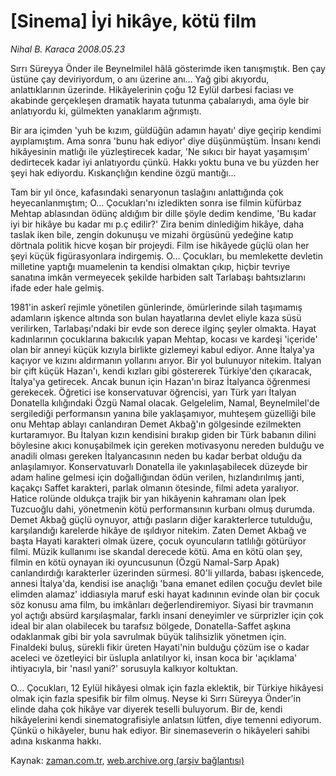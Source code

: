 # [Sinema] İyi hikâye, kötü film

*Nihal B. Karaca 2008.05.23*

<tr><td class="metin" colspan="2" style="padding-top: 20px; padding-left: 5px; padding-right: 10px;">Sırrı Süreyya Önder ile Beynelmilel hâlâ gösterimde iken tanışmıştık. Ben çay üstüne çay deviriyordum, o anı üzerine anı... Yağ gibi akıyordu, anlattıklarının üzerinde. Hikâyelerinin çoğu 12 Eylül darbesi faciası ve akabinde gerçekleşen dramatik hayata tutunma çabalarıydı, ama öyle bir anlatıyordu ki, gülmekten yanaklarım ağrımıştı.</td></tr><tr><td class="metin" colspan="2" style="padding-top: 20px; padding-left: 5px; padding-right: 10px;"><p>Bir ara içimden 'yuh be kızım, güldüğün adamın hayatı' diye geçirip kendimi ayıplamıştım. Ama sonra 'bunu hak ediyor' diye düşünmüştüm. İnsanı kendi hikâyesinin matlığı ile yüzleştirecek kadar, 'Ne sıkıcı bir hayat yaşamışım' dedirtecek kadar iyi anlatıyordu çünkü. Hakkı yoktu buna ve bu yüzden her şeyi hak ediyordu. Kıskançlığın kendine özgü mantığı... 
<p> Tam bir yıl önce, kafasındaki senaryonun taslağını anlattığında çok heyecanlanmıştım; O... Çocukları'nı izledikten sonra ise filmin küfürbaz Mehtap ablasından ödünç aldığım bir dille şöyle dedim kendime, 'Bu kadar iyi bir hikâye bu kadar mı p.ç edilir?' Zira benim dinlediğim hikâye, daha taslak iken bile, zengin dokunuşu ve mizahi örgüsünü yedeğine katıp dörtnala politik hicve koşan bir projeydi. Film ise hikâyede güçlü olan her şeyi küçük figürasyonlara indirgemiş. O... Çocukları, bu memlekette devletin milletine yaptığı muamelenin ta kendisi olmaktan çıkıp, hiçbir tevriye sanatına imkân vermeyecek şekilde harbiden salt Tarlabaşı bahtsızlarını ifade eder hale gelmiş.
<p> 1981'in askerî rejimle yönetilen günlerinde, ömürlerinde silah taşımamış adamların işkence altında son bulan hayatlarına devlet eliyle kaza süsü verilirken, Tarlabaşı'ndaki bir evde son derece ilginç şeyler olmakta. Hayat kadınlarının çocuklarına bakıcılık yapan Mehtap, kocası ve kardeşi 'içeride' olan bir anneyi küçük kızıyla birlikte gizlemeyi kabul ediyor. Anne İtalya'ya kaçıyor ve kızını aldırmanın yollarını arıyor. Bir yol bulunuyor nitekim. İtalyan bir çift küçük Hazan'ı, kendi kızları gibi göstererek Türkiye'den çıkaracak, İtalya'ya getirecek. Ancak bunun için Hazan'ın biraz İtalyanca öğrenmesi gerekecek. Öğretici ise konservatuvar öğrencisi, yarı Türk yarı İtalyan Donatella kılığındaki Özgü Namal olacak. Gelgelelim, Namal, Beynelmilel'de sergilediği performansın yanına bile yaklaşamıyor, muhteşem güzelliği bile onu Mehtap ablayı canlandıran Demet Akbağ'ın gölgesinde ezilmekten kurtaramıyor. Bu İtalyan kızın kendisini bırakıp giden bir Türk babanın dilini böylesine akıcı konuşabilmek için gereken motivasyonu nereden bulduğu ve anadili olması gereken İtalyancasının neden bu kadar berbat olduğu da anlaşılamıyor. Konservatuvarlı Donatella ile yakınlaşabilecek düzeyde bir adam haline gelmesi için doğallığından ödün verilen, hızlandırılmış janti, kaçakçı Saffet karakteri, parlak olmanın ötesinde, filmi adeta yaralıyor. Hatice rolünde oldukça trajik bir yan hikâyenin kahramanı olan İpek Tuzcuoğlu dahi, yönetmenin kötü performansının kurbanı olmuş durumda. Demet Akbağ güçlü oynuyor, attığı pasların diğer karakterlerce tutulduğu, karşılandığı karelerde hikâye de ışıldıyor nitekim. Zaten Demet Akbağ ve başta Hayati karakteri olmak üzere, çocuk oyuncuların tatlılığı götürüyor filmi. Müzik kullanımı ise skandal derecede kötü. Ama en kötü olan şey, filmin en kötü oynayan iki oyuncusunun (Özgü Namal-Sarp Apak) canlandırdığı karakterler üzerinden sürmesi. 80'li yıllarda, babası işkencede, annesi İtalya'da, kendisi ise anaçlığı 'bana emanet edilen çocuğu devlet bile elimden alamaz' iddiasıyla maruf eski hayat kadınının evinde olan bir çocuk söz konusu ama film, bu imkânları değerlendiremiyor. Siyasi bir travmanın yol açtığı absürd karşılaşmalar, farklı insani deneyimler ve sürprizler için çok ideal bir alan olabilecek bu tarafsız bölgede, Donatella-Saffet aşkına odaklanmak gibi bir yola savrulmak büyük talihsizlik yönetmen için. Finaldeki buluş, sürekli fikir üreten Hayati'nin bulduğu çözüm ise o kadar aceleci ve özetleyici bir üslupla anlatılıyor ki, insan koca bir 'açıklama' ihtiyacıyla, bir 'nasıl yani?' sorusuyla kalkıyor koltuktan. 
<p> O... Çocukları, 12 Eylül hikâyesi olmak için fazla eklektik, bir Türkiye hikâyesi olmak için fazla spesifik bir film olmuş. Neyse ki Sırrı Süreyya Önder'in elinde daha çok hikâye var diyerek teselli buluyorum. Bir de, kendi hikâyelerini kendi sinematografisiyle anlatsın lütfen, diye temenni ediyorum. Çünkü o hikâyeler, bunu hak ediyor. Bir sinemaseverin o hikâyeleri sahibi adına kıskanma hakkı.<br/></p></p></p></p></td></tr>

Kaynak: [zaman.com.tr](http://zaman.com.tr/yazar.do?yazino=692986), [web.archive.org (arşiv bağlantısı)](http://web.archive.org/web/20080804224314/http://www.zaman.com.tr:80/yazar.do?yazino=692986)
